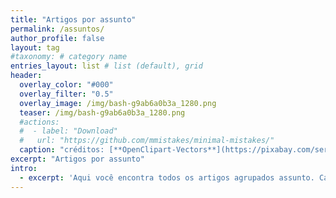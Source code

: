 ```yaml
---
title: "Artigos por assunto"
permalink: /assuntos/
author_profile: false
layout: tag
#taxonomy: # category name
entries_layout: list # list (default), grid
header:
  overlay_color: "#000"
  overlay_filter: "0.5"
  overlay_image: /img/bash-g9ab6a0b3a_1280.png
  teaser: /img/bash-g9ab6a0b3a_1280.png
  #actions:
  #  - label: "Download"
  #   url: "https://github.com/mmistakes/minimal-mistakes/"
  caption: "créditos: [**OpenClipart-Vectors**](https://pixabay.com/service/license/)"
excerpt: "Artigos por assunto"
intro: 
  - excerpt: 'Aqui você encontra todos os artigos agrupados assunto. Cada artigo pode ter um ou mais assuntos.`type="center"`'
---
```

